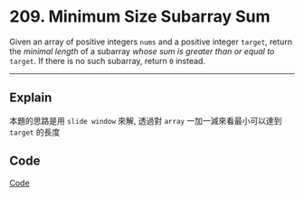 # 209. Minimum Size Subarray Sum

Given an array of positive integers `nums` and a positive integer `target`, return the *minimal length* of a 
subarray
 *whose sum is greater than or equal to* `target`. If there is no such subarray, return `0` instead.

---

## Explain

本題的思路是用 `slide window` 來解, 透過對 `array` 一加一減來看最小可以達到 `target` 的長度

## Code
[Code](./solution.go)